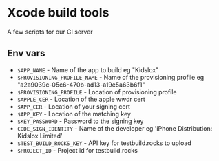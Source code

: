 # Xcode build tools

A few scripts for our CI server

## Env vars

* `$APP_NAME` - Name of the app to build eg "Kidslox"
* `$PROVISIONING_PROFILE_NAME` - Name of the provisioning profile eg "a2a9039c-05c6-470b-ad13-a19e5a63b6f1"
* `$PROVISIONING_PROFILE` - Location of provisioning profile
* `$APPLE_CER` - Location of the apple wwdr cert
* `$APP_CER` - Location of your signing cert
* `$APP_KEY` - Location of the matching key
* `$KEY_PASSWORD` - Password to the signing key
* `CODE_SIGN_IDENTITY` - Name of the developer eg 'iPhone Distribution: Kidslox Limited'
* `$TEST_BUILD_ROCKS_KEY` - API key for testbuild.rocks to upload
* `$PROJECT_ID` - Project id for testbuild.rocks

